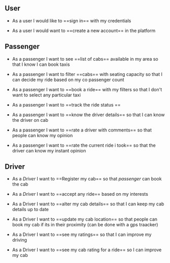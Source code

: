 ## User
- As a user I would like to ==sign in== with my credentials

- As a user I would want to ==create a new account== in the platform
## Passenger

- As a passenger I want to see ==list of cabs== available in my area so that I know I can book taxis
    
- As a passenger I want to filter ==cabs== with seating capacity so that I can decide my ride based on my co passenger count
    
- As a passenger I want to ==book a ride== with my filters so that I don't want to select any particular taxi
    
- As a passenger I want to ==track the ride status ==
    
- As a passenger I want to ==know the driver details== so that I can know the driver on cab
    
- As a passenger I want to ==rate a driver with comments== so that people can know my opinion

- As a passenger I want to ==rate the current ride i took== so that the driver can know my instant opinion
## Driver
- As a _Driver_ I want to ==Register my cab== so that _passenger_ can book the cab

- As a _Driver_ I want to ==accept any ride== based on my interests

- As a Driver I want to ==alter my cab details== so that I can keep my cab details up to date

- As a Driver I want to ==update my cab location== so that people can book my cab if its in their proximity (can be done with a gps traacker)

- As a Driver I want to ==see my ratings== so that I can improve my driving

- As a Driver I want to ==see my cab rating for a ride== so I can improve my cab